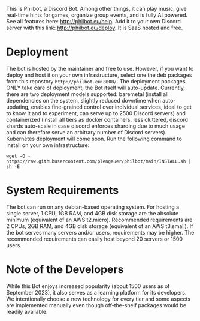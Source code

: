 This is Philbot, a Discord Bot. Among other things, it can play music, give real-time hints for games, organize group events, and is fully AI powered. See all features here: http://philbot.eu/help. Add it to your own Discord server with this link: http://philbot.eu/deploy. It is SaaS hosted and free.

# Deployment
The bot is hosted by the maintainer and free to use. However, if you want to deploy and host it on your own infrastructure, select one the deb packages from this repostory `http://philbot.eu:8000/`.
The deployment packages ONLY take care of deployment, the Bot itself will auto-update.
Currently, there are two deployment models supported:
baremetal (install all dependencies on the system, slightly reduced downtime when auto-updating, enables fine-grained control over individual services, ideal to get to know it and to experiment, can serve up to 2500 Discord servers) and
containerized (install all tiers as docker containers, less cluttered, discord shards auto-scale in case discord enforces sharding due to much usage and can therefore serve an arbitrary number of Discord servers). Kubernetes deployment will come soon.
Run the following command to install on your own infrastructure:
```
wget -O - https://raw.githubusercontent.com/plengauer/philbot/main/INSTALL.sh | sh -E
```

# System Requirements
The bot can run on any debian-based operating system. For hosting a single server, 1 CPU, 1GB RAM, and 4GB disk storage are the absolute minimum (equivalent of an AWS t2.micro). Recommended requirements are 2 CPUs, 2GB RAM, and 4GB disk storage (equivalent of an AWS t3.small). If the bot serves many servers and/or users, requirements may be higher. The recommended requirements can easily host beyond 20 servers or 1500 users.

# Note of the Developers
While this Bot enjoys increased popularity (about 1500 users as of September 2023), it also serves as a learning platform for its developers.
We intentionally choose a new technology for every tier and some aspects are implemented manually even though off-the-shelf packages would be readily available. 
